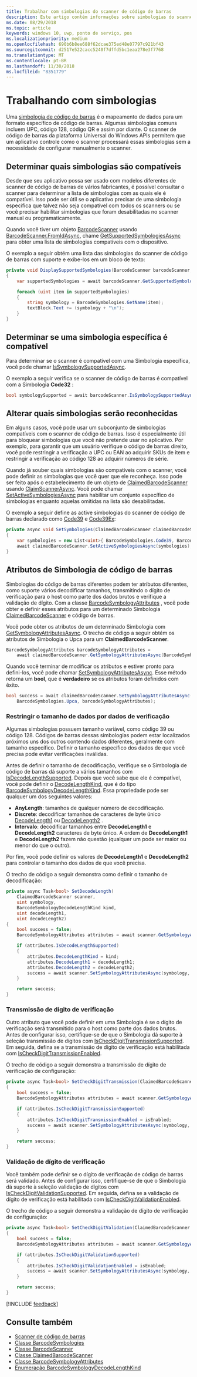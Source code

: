 ```yaml
---
title: Trabalhar com simbologias do scanner de código de barras
description: Este artigo contém informações sobre simbologias do scanner de código de barras.
ms.date: 08/29/2018
ms.topic: article
keywords: windows 10, uwp, ponto de serviço, pos
ms.localizationpriority: medium
ms.openlocfilehash: 690b6b8ee688f62dcae375ed48e07797c921bf43
ms.sourcegitcommit: d2517e522cacc5240f7dffd5bc1eaa278e3f7768
ms.translationtype: MT
ms.contentlocale: pt-BR
ms.lasthandoff: 11/30/2018
ms.locfileid: "8351779"
---
```

# <a name="working-with-symbologies"></a>Trabalhando com simbologias
Uma [simbologia de código de barras](https://docs.microsoft.com/uwp/api/windows.devices.pointofservice.barcodesymbologies) é o mapeamento de dados para um formato específico de código de barras. Algumas simbologias comuns incluem UPC, código 128, código QR e assim por diante.  O scanner de código de barras da plataforma Universal do Windows APIs permitem que um aplicativo controle como o scanner processará essas simbologias sem a necessidade de configurar manualmente o scanner. 

## <a name="determine-which-symbologies-are-supported"></a>Determinar quais simbologias são compatíveis 
Desde que seu aplicativo possa ser usado com modelos diferentes de scanner de código de barras de vários fabricantes, é possível consultar o scanner para determinar a lista de simbologias com as quais ele é compatível.  Isso pode ser útil se o aplicativo precisar de uma simbologia específica que talvez não seja compatível com todos os scanners ou se você precisar habilitar simbologias que foram desabilitadas no scanner manual ou programaticamente.

Quando você tiver um objeto [BarcodeScanner](https://docs.microsoft.com/uwp/api/windows.devices.pointofservice.barcodescanner) usando [BarcodeScanner.FromIdAsync](https://docs.microsoft.com/uwp/api/windows.devices.pointofservice.barcodescanner.fromidasync), chame [GetSupportedSymbologiesAsync](https://docs.microsoft.com/uwp/api/windows.devices.pointofservice.barcodescanner.getsupportedsymbologiesasync#Windows_Devices_PointOfService_BarcodeScanner_GetSupportedSymbologiesAsync) para obter uma lista de simbologias compatíveis com o dispositivo.

O exemplo a seguir obtém uma lista das simbologias do scanner de código de barras com suporte e exibe-los em um bloco de texto:

```cs
private void DisplaySupportedSymbologies(BarcodeScanner barcodeScanner, TextBlock textBlock) 
{
    var supportedSymbologies = await barcodeScanner.GetSupportedSymbologiesAsync();

    foreach (uint item in supportedSymbologies)
    {
        string symbology = BarcodeSymbologies.GetName(item);
        textBlock.Text += (symbology + "\n");
    }
}
```

## <a name="determine-if-a-specific-symbology-is-supported"></a>Determinar se uma simbologia específica é compatível
Para determinar se o scanner é compatível com uma Simbologia específica, você pode chamar [IsSymbologySupportedAsync](https://docs.microsoft.com/uwp/api/windows.devices.pointofservice.barcodescanner.issymbologysupportedasync#Windows_Devices_PointOfService_BarcodeScanner_IsSymbologySupportedAsync_System_UInt32_).

O exemplo a seguir verifica se o scanner de código de barras é compatível com a Simbologia **Code32** :

```cs
bool symbologySupported = await barcodeScanner.IsSymbologySupportedAsync(BarcodeSymbologies.Code32);
```

## <a name="change-which-symbologies-are-recognized"></a>Alterar quais simbologias serão reconhecidas
Em alguns casos, você pode usar um subconjunto de simbologias compatíveis com o scanner de código de barras.  Isso é especialmente útil para bloquear simbologias que você não pretende usar no aplicativo. Por exemplo, para garantir que um usuário verifique o código de barras direito, você pode restringir a verificação a UPC ou EAN ao adquirir SKUs de item e restringir a verificação ao código 128 ao adquirir números de série.

Quando já souber quais simbologias são compatíveis com o scanner, você pode definir as simbologias que você quer que ele reconheça.  Isso pode ser feito após o estabelecimento de um objeto de [ClaimedBarcodeScanner](https://docs.microsoft.com/uwp/api/windows.devices.pointofservice.claimedbarcodescanner) usando [ClaimScannerAsync](https://docs.microsoft.com/uwp/api/windows.devices.pointofservice.barcodescanner.claimscannerasync#Windows_Devices_PointOfService_BarcodeScanner_ClaimScannerAsync). Você pode chamar [SetActiveSymbologiesAsync](https://docs.microsoft.com/uwp/api/windows.devices.pointofservice.claimedbarcodescanner.setactivesymbologiesasync#Windows_Devices_PointOfService_ClaimedBarcodeScanner_SetActiveSymbologiesAsync_Windows_Foundation_Collections_IIterable_System_UInt32__) para habilitar um conjunto específico de simbologias enquanto aquelas omitidas na lista são desabilitadas.

O exemplo a seguir define as active simbologias do scanner de código de barras declarado como [Code39](https://docs.microsoft.com/uwp/api/windows.devices.pointofservice.barcodesymbologies.code39#Windows_Devices_PointOfService_BarcodeSymbologies_Code39) e [Code39Ex](https://docs.microsoft.com/uwp/api/windows.devices.pointofservice.barcodesymbologies.code39ex):

```cs
private async void SetSymbologies(ClaimedBarcodeScanner claimedBarcodeScanner) 
{
    var symbologies = new List<uint>{ BarcodeSymbologies.Code39, BarcodeSymbologies.Code39Ex };
    await claimedBarcodeScanner.SetActiveSymbologiesAsync(symbologies);
}
```

## <a name="barcode-symbology-attributes"></a>Atributos de Simbologia de código de barras
Simbologias do código de barras diferentes podem ter atributos diferentes, como suporte vários decodificar tamanhos, transmitindo o dígito de verificação para o host como parte dos dados brutos e verifique a validação de dígito. Com a classe [BarcodeSymbologyAttributes](https://docs.microsoft.com/uwp/api/windows.devices.pointofservice.barcodesymbologyattributes) , você pode obter e definir esses atributos para um determinado Simbologia [ClaimedBarcodeScanner](https://docs.microsoft.com/uwp/api/windows.devices.pointofservice.claimedbarcodescanner) e código de barras.

Você pode obter os atributos de um determinado Simbologia com [GetSymbologyAttributesAsync](https://docs.microsoft.com/uwp/api/windows.devices.pointofservice.claimedbarcodescanner.getsymbologyattributesasync#Windows_Devices_PointOfService_ClaimedBarcodeScanner_GetSymbologyAttributesAsync_System_UInt32_). O trecho de código a seguir obtém os atributos de Simbologia o Upca para um **ClaimedBarcodeScanner**.

```cs
BarcodeSymbologyAttributes barcodeSymbologyAttributes = 
    await claimedBarcodeScanner.GetSymbologyAttributesAsync(BarcodeSymbologies.Upca);
```

Quando você terminar de modificar os atributos e estiver pronto para defini-los, você pode chamar [SetSymbologyAttributesAsync](https://docs.microsoft.com/uwp/api/windows.devices.pointofservice.claimedbarcodescanner.setsymbologyattributesasync). Esse método retorna um **bool**, que é **verdadeiro** se os atributos foram definidos com êxito.

```cs
bool success = await claimedBarcodeScanner.SetSymbologyAttributesAsync(
    BarcodeSymbologies.Upca, barcodeSymbologyAttributes);
```

### <a name="restrict-scan-data-by-data-length"></a>Restringir o tamanho de dados por dados de verificação
Algumas simbologias possuem tamanho variável, como código 39 ou código 128.  Códigos de barras dessas simbologias podem estar localizados próximos uns dos outros contendo dados diferentes, geralmente com tamanho específico. Definir o tamanho específico dos dados de que você precisa pode evitar verificações inválidas.

Antes de definir o tamanho de decodificação, verifique se o Simbologia de código de barras dá suporte a vários tamanhos com [IsDecodeLengthSupported](https://docs.microsoft.com/uwp/api/windows.devices.pointofservice.barcodesymbologyattributes.isdecodelengthsupported#Windows_Devices_PointOfService_BarcodeSymbologyAttributes_IsDecodeLengthSupported). Depois que você sabe que ele é compatível, você pode definir o [DecodeLengthKind](https://docs.microsoft.com/uwp/api/windows.devices.pointofservice.barcodesymbologyattributes.decodelengthkind#Windows_Devices_PointOfService_BarcodeSymbologyAttributes_DecodeLengthKind), que é do tipo [BarcodeSymbologyDecodeLengthKind](https://docs.microsoft.com/uwp/api/windows.devices.pointofservice.barcodesymbologydecodelengthkind). Essa propriedade pode ser qualquer um dos seguintes valores:

* **AnyLength**: tamanhos de qualquer número de decodificação.
* **Discrete**: decodificar tamanhos de caracteres de byte único [DecodeLength1](https://docs.microsoft.com/uwp/api/windows.devices.pointofservice.barcodesymbologyattributes.decodelength1) ou [DecodeLength2](https://docs.microsoft.com/uwp/api/windows.devices.pointofservice.barcodesymbologyattributes.decodelength2) .
* **Intervalo**: decodificar tamanhos entre **DecodeLength1** e **DecodeLength2** caracteres de byte único. A ordem de **DecodeLength1** e **DecodeLength2** fazem não questão (qualquer um pode ser maior ou menor do que o outro).

Por fim, você pode definir os valores de **DecodeLength1** e **DecodeLength2** para controlar o tamanho dos dados de que você precisa.

O trecho de código a seguir demonstra como definir o tamanho de decodificação:

```cs
private async Task<bool> SetDecodeLength(
    ClaimedBarcodeScanner scanner,
    uint symbology, 
    BarcodeSymbologyDecodeLengthKind kind, 
    uint decodeLength1, 
    uint decodeLength2)
{
    bool success = false;
    BarcodeSymbologyAttributes attributes = await scanner.GetSymbologyAttributesAsync(symbology);

    if (attributes.IsDecodeLengthSupported)
    {
        attributes.DecodeLengthKind = kind;
        attributes.DecodeLength1 = decodeLength1;
        attributes.DecodeLength2 = decodeLength2;
        success = await scanner.SetSymbologyAttributesAsync(symbology, attributes);
    }

    return success;
}
```

### <a name="check-digit-transmission"></a>Transmissão de dígito de verificação

Outro atributo que você pode definir em uma Simbologia é se o dígito de verificação será transmitido para o host como parte dos dados brutos. Antes de configurar isso, certifique-se de que o Simbologia dá suporte à seleção transmissão de dígitos com [IsCheckDigitTransmissionSupported](https://docs.microsoft.com/uwp/api/windows.devices.pointofservice.barcodesymbologyattributes.ischeckdigittransmissionsupported). Em seguida, defina se a transmissão de dígito de verificação está habilitada com [IsCheckDigitTransmissionEnabled](https://docs.microsoft.com/uwp/api/windows.devices.pointofservice.barcodesymbologyattributes.ischeckdigittransmissionenabled).

O trecho de código a seguir demonstra a transmissão de dígito de verificação de configuração:

```cs
private async Task<bool> SetCheckDigitTransmission(ClaimedBarcodeScanner scanner, uint symbology, bool isEnabled)
{
    bool success = false;
    BarcodeSymbologyAttributes attributes = await scanner.GetSymbologyAttributesAsync(symbology);

    if (attributes.IsCheckDigitTransmissionSupported)
    {
        attributes.IsCheckDigitTransmissionEnabled = isEnabled;
        success = await scanner.SetSymbologyAttributesAsync(symbology, attributes);
    }

    return success;
}
```

### <a name="check-digit-validation"></a>Validação de dígito de verificação

Você também pode definir se o dígito de verificação de código de barras será validado. Antes de configurar isso, certifique-se de que o Simbologia dá suporte à seleção validação de dígitos com [IsCheckDigitValidationSupported](https://docs.microsoft.com/uwp/api/windows.devices.pointofservice.barcodesymbologyattributes.ischeckdigitvalidationsupported). Em seguida, defina se a validação de dígito de verificação está habilitada com [IsCheckDigitValidationEnabled](https://docs.microsoft.com/uwp/api/windows.devices.pointofservice.barcodesymbologyattributes.ischeckdigitvalidationenabled).

O trecho de código a seguir demonstra a validação de dígito de verificação de configuração:

```cs
private async Task<bool> SetCheckDigitValidation(ClaimedBarcodeScanner scanner, uint symbology, bool isEnabled)
{
    bool success = false;
    BarcodeSymbologyAttributes attributes = await scanner.GetSymbologyAttributesAsync(symbology);

    if (attributes.IsCheckDigitValidationSupported)
    {
        attributes.IsCheckDigitValidationEnabled = isEnabled;
        success = await scanner.SetSymbologyAttributesAsync(symbology, attributes);
    }

    return success;
}
```

[!INCLUDE [feedback](./includes/pos-feedback.md)]

## <a name="see-also"></a>Consulte também

* [Scanner de código de barras](pos-barcodescanner.md)
* [Classe BarcodeSymbologies](https://docs.microsoft.com/uwp/api/windows.devices.pointofservice.barcodesymbologies)
* [Classe BarcodeScanner](https://docs.microsoft.com/uwp/api/windows.devices.pointofservice.barcodescanner)
* [Classe ClaimedBarcodeScanner](https://docs.microsoft.com/uwp/api/windows.devices.pointofservice.claimedbarcodescanner)
* [Classe BarcodeSymbologyAttributes](https://docs.microsoft.com/uwp/api/windows.devices.pointofservice.barcodesymbologyattributes)
* [Enumeração BarcodeSymbologyDecodeLengthKind](https://docs.microsoft.com/uwp/api/windows.devices.pointofservice.barcodesymbologydecodelengthkind)